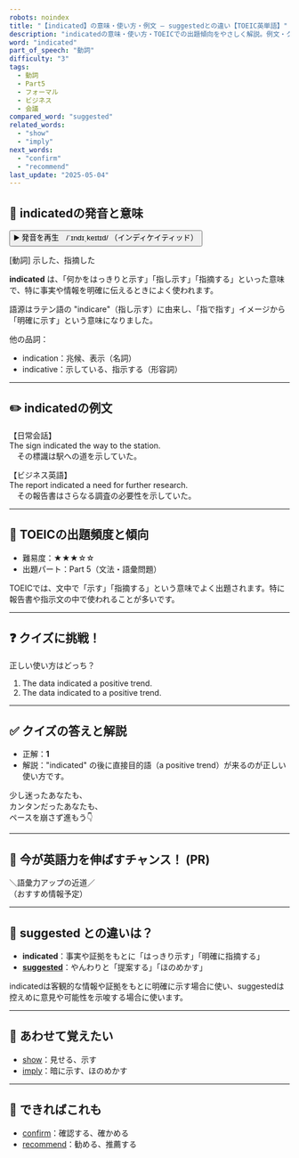 ```yaml
---
robots: noindex
title: "【indicated】の意味・使い方・例文 ― suggestedとの違い【TOEIC英単語】"
description: "indicatedの意味・使い方・TOEICでの出題傾向をやさしく解説。例文・クイズ付きでsuggestedとの違いもわかりやすく学べます。"
word: "indicated"
part_of_speech: "動詞"
difficulty: "3"
tags:
  - 動詞
  - Part5
  - フォーマル
  - ビジネス
  - 会議
compared_word: "suggested"
related_words:
  - "show"
  - "imply"
next_words:
  - "confirm"
  - "recommend"
last_update: "2025-05-04"
---
```


## 🔰 indicatedの発音と意味

<button class="play-audio" onclick="playTTS('indicated')">
  <span class="play-audio-main">
    ▶️ 発音を再生　/ˈɪndɪˌkeɪtɪd/
  </span>
  <span class="play-audio-sub">
    （インディケイティッド）
  </span>
</button>

[動詞] 示した、指摘した

**indicated** は、「何かをはっきりと示す」「指し示す」「指摘する」といった意味で、特に事実や情報を明確に伝えるときによく使われます。

語源はラテン語の "indicare"（指し示す）に由来し、「指で指す」イメージから「明確に示す」という意味になりました。

他の品詞：  
- indication：兆候、表示（名詞）
- indicative：示している、指示する（形容詞）

---

## ✏️ indicatedの例文

【日常会話】  
The sign indicated the way to the station.  
　その標識は駅への道を示していた。

【ビジネス英語】  
The report indicated a need for further research.  
　その報告書はさらなる調査の必要性を示していた。

---

## 🎯 TOEICの出題頻度と傾向

- 難易度：★★★☆☆
- 出題パート：Part 5（文法・語彙問題）

TOEICでは、文中で「示す」「指摘する」という意味でよく出題されます。特に報告書や指示文の中で使われることが多いです。

---

## ❓ クイズに挑戦！

正しい使い方はどっち？

1. The data indicated a positive trend.  
2. The data indicated to a positive trend.

---

## ✅ クイズの答えと解説

- 正解：**1**
- 解説："indicated" の後に直接目的語（a positive trend）が来るのが正しい使い方です。

少し迷ったあなたも、  
カンタンだったあなたも、  
ペースを崩さず進もう👇️

---

## 🚀 今が英語力を伸ばすチャンス！ (PR)

<div class="info-center">
＼語彙力アップの近道／<br>  
（おすすめ情報予定）
</div>

---

## 🤔  suggested との違いは？

- **indicated**：事実や証拠をもとに「はっきり示す」「明確に指摘する」
- **[suggested](/suggested)**：やんわりと「提案する」「ほのめかす」

indicatedは客観的な情報や証拠をもとに明確に示す場合に使い、suggestedは控えめに意見や可能性を示唆する場合に使います。

---

## 🧩 あわせて覚えたい

- [show](/show)：見せる、示す
- [imply](/imply)：暗に示す、ほのめかす

---

## 📖 できればこれも

- [confirm](/confirm)：確認する、確かめる
- [recommend](/recommend)：勧める、推薦する

<!-- cvid: aid18_bid48 -->
